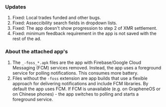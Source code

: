 ### Updates
1. Fixed: Local trades funded and other bugs.
2. Fixed: Asseccibility search fields in dropdown lists.
3. Fixed: The app doesn't show progression to step 2 of XMR settlement.
4. Fixed: minimum feedback requirement in the app is not saved with the rest of the ad.


### About the attached app's
1. The `_-foss_*.apk` files are the app with Firebase/Google Cloud Messaging (FCM) services removed. Instead, the app uses a foreground service for polling notifications. This consumes more battery.
4. Files without the `-foss` extension are app builds that use a flexible approach for delivering notifications and include FCM libraries. By default the app uses FCM. If FCM is unavailable (e.g. on GrapheneOS or on Chinese phones) - the app switches to polling and starts a foreground service.